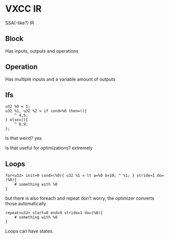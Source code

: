 # VXCC IR
SSA(-like?) IR

## Block
Has inputs, outputs and operations

## Operation
Has multiple inputs and a variable amount of outputs

## Ifs
```
u32 %0 = 1;
u32 %1, u32 %2 = if cond=%0 then=(){
    ^ 4,5;
} else=(){
    ^ 8,9;
};
```
Is that weird? yes

Is that useful for optimizations? extremely

## Loops
```
for<u32> init=0 cond=(%0){ u32 %1 = lt a=%0 b=10; ^ %1; } stride=1 do=(%0){
    # something with %0
}
```
but there is also foreach and repeat
don't worry, the optimizer converts those automatically
```
repeat<u32> start=0 end=9 stride=1 do=(%0){
    # something with %0
}
```

Loops can have states.